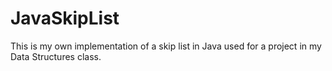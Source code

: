 # JavaSkipList
This is my own implementation of a skip list in Java used for a project in my Data Structures class.
